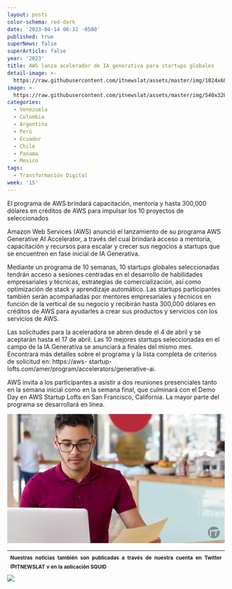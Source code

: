 ```yaml
---
layout: posts
color-schema: red-dark
date: '2023-04-14 06:32 -0500'
published: true
superNews: false
superArticle: false
year: '2023'
title: AWS lanza acelerador de IA generativa para startups globales
detail-image: >-
  https://raw.githubusercontent.com/itnewslat/assets/master/img/1024x680/joven-trabajando-g.jpg
image: >-
  https://raw.githubusercontent.com/itnewslat/assets/master/img/540x320/joven-trabajando-p.jpg
categories:
  - Venezuela
  - Colombia
  - Argentina
  - Perú
  - Ecuador
  - Chile
  - Panama
  - Mexico
tags:
  - Transformación Digital
week: '15'
---
```

El programa de AWS brindará capacitación, mentoría y hasta 300,000 dólares en créditos de AWS para impulsar los 10 proyectos de seleccionados
 
Amazon Web Services (AWS) anunció el lanzamiento de su programa AWS Generative AI Accelerator, a través del cual brindará acceso a mentoría, capacitación y recursos para escalar y crecer sus negocios a startups que se encuentren en fase inicial de IA Generativa.

Mediante un programa de 10 semanas, 10 startups globales seleccionadas tendrán acceso a sesiones centradas en el desarrollo de habilidades empresariales y técnicas, estrategias de comercialización, así como optimización de stack y aprendizaje automático. Las startups participantes también serán acompañadas por mentores empresariales y técnicos en función de la vertical de su negocio y recibirán hasta 300,000 dólares en créditos de AWS para ayudarles a crear sus productos y servicios con los servicios de AWS.

Las solicitudes para la aceleradora se abren desde el 4 de abril y se aceptarán hasta el 17 de abril. Las 10 mejores startups seleccionadas en el campo de la IA Generativa se anunciará a finales del mismo mes. Encontrará más detalles sobre el programa y la lista completa de criterios de solicitud en: https://aws- startup-lofts.com/amer/program/accelerators/generative-ai.
 
AWS invita a los participantes a asistir a dos reuniones presenciales tanto en la semana inicial como en la semana final, que culminará con el Demo Day en AWS Startup Lofts en San Francisco, California. La mayor parte del programa se desarrollará en línea.

![](https://raw.githubusercontent.com/itnewslat/assets/master/img/540x320/joven-trabajando-p.jpg)

<table style="height: 42px;" width="569">
<tbody>
<tr>
<td style="text-align: justify;"><sub><strong>Nuestras noticias también son publicadas a través de nuestra cuenta en Twitter <a href="https://twitter.com/itnewslat?lang=es">@ITNEWSLAT</a> y en la aplicación <a href="https://squidapp.co/en/">SQUID</a></strong></sub></td>
</tr>
</tbody>
</table>
<img src="https://tracker.metricool.com/c3po.jpg?hash=56f88a41e39ab42c063cc51676587a04"/>